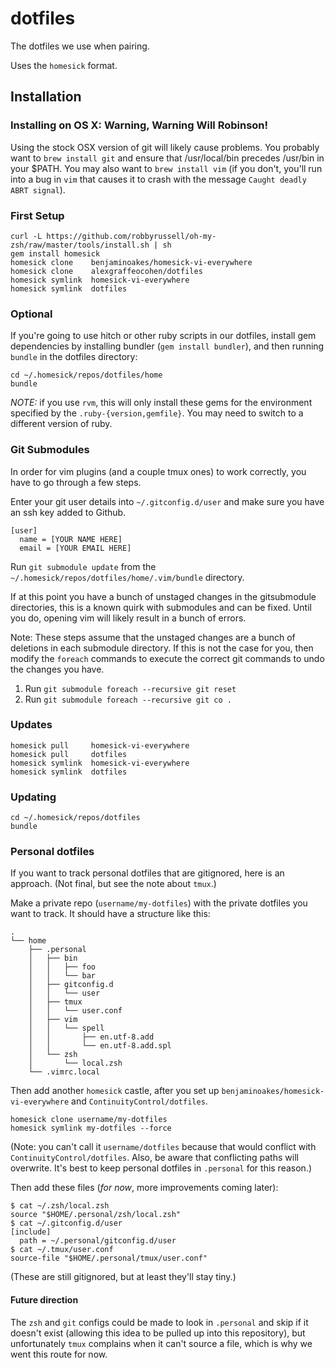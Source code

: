 # dotfiles

The dotfiles we use when pairing.

Uses the `homesick` format.

## Installation

### Installing on OS X: Warning, Warning Will Robinson!

Using the stock OSX version of git will likely cause problems. You probably want to `brew install git` and ensure that /usr/local/bin precedes /usr/bin in your $PATH. You may also want to `brew install vim` (if you don't, you'll run into a bug in `vim` that causes it to crash with the message `Caught deadly ABRT signal`).

### First Setup

    curl -L https://github.com/robbyrussell/oh-my-zsh/raw/master/tools/install.sh | sh
    gem install homesick
    homesick clone    benjaminoakes/homesick-vi-everywhere
    homesick clone    alexgraffeocohen/dotfiles
    homesick symlink  homesick-vi-everywhere
    homesick symlink  dotfiles

### Optional

If you're going to use hitch or other ruby scripts in our dotfiles, install gem
dependencies by installing bundler (`gem install bundler`), and then running
`bundle` in the dotfiles directory:

    cd ~/.homesick/repos/dotfiles/home
    bundle

*NOTE:* if you use `rvm`, this will only install these gems for the environment
specified by the `.ruby-{version,gemfile}`. You may need to switch to a
different version of ruby.

### Git Submodules

In order for vim plugins (and a couple tmux ones) to work correctly, you have
to go through a few steps.

Enter your git user details into `~/.gitconfig.d/user` and make sure you have
an ssh key added to Github.

```
[user]
  name = [YOUR NAME HERE]
  email = [YOUR EMAIL HERE]
```

Run `git submodule update` from the `~/.homesick/repos/dotfiles/home/.vim/bundle`
directory.

If at this point you have a bunch of unstaged changes in the gitsubmodule
directories, this is a known quirk with submodules and can be fixed. Until you
do, opening vim will likely result in a bunch of errors.

Note: These steps assume that the unstaged changes are a bunch of deletions in
each submodule directory. If this is not the case for you, then modify the
`foreach` commands to execute the correct git commands to undo the changes you
have.

1. Run `git submodule foreach --recursive git reset`
2. Run `git submodule foreach --recursive git co .`

### Updates

    homesick pull     homesick-vi-everywhere
    homesick pull     dotfiles
    homesick symlink  homesick-vi-everywhere
    homesick symlink  dotfiles

### Updating

    cd ~/.homesick/repos/dotfiles
    bundle

### Personal dotfiles

If you want to track personal dotfiles that are gitignored, here is an approach.  (Not final, but see the note about `tmux`.)

Make a private repo (`username/my-dotfiles`) with the private dotfiles you want to track.  It should have a structure like this:

```
.
└── home
    ├── .personal
    │   ├── bin
    │   │   ├── foo
    │   │   └── bar
    │   ├── gitconfig.d
    │   │   └── user
    │   ├── tmux
    │   │   └── user.conf
    │   ├── vim
    │   │   └── spell
    │   │       ├── en.utf-8.add
    │   │       └── en.utf-8.add.spl
    │   └── zsh
    │       └── local.zsh
    └── .vimrc.local
```

Then add another `homesick` castle, after you set up `benjaminoakes/homesick-vi-everywhere` and `ContinuityControl/dotfiles`.

```
homesick clone username/my-dotfiles
homesick symlink my-dotfiles --force
```

(Note: you can't call it `username/dotfiles` because that would conflict with `ContinuityControl/dotfiles`.  Also, be aware that conflicting paths will overwrite.  It's best to keep personal dotfiles in `.personal` for this reason.)

Then add these files (*for now*, more improvements coming later):

```
$ cat ~/.zsh/local.zsh
source "$HOME/.personal/zsh/local.zsh"
$ cat ~/.gitconfig.d/user
[include]
  path = ~/.personal/gitconfig.d/user
$ cat ~/.tmux/user.conf
source-file "$HOME/.personal/tmux/user.conf"
```

(These are still gitignored, but at least they'll stay tiny.)

#### Future direction

The `zsh` and `git` configs could be made to look in `.personal` and skip if it doesn't exist (allowing this idea to be pulled up into this repository), but unfortunately `tmux` complains when it can't source a file, which is why we went this route for now.
